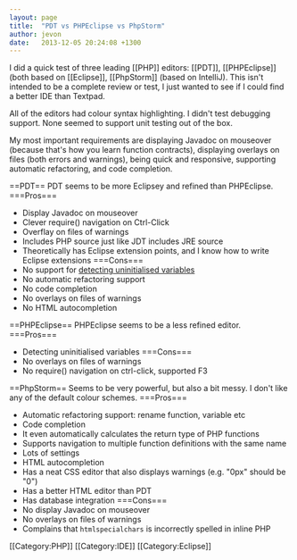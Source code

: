 ```yaml
---
layout: page
title:  "PDT vs PHPEclipse vs PhpStorm"
author: jevon
date:   2013-12-05 20:24:08 +1300
---
```


I did a quick test of three leading [[PHP]] editors: [[PDT]], [[PHPEclipse]] (both based on [[Eclipse]], [[PhpStorm]] (based on IntelliJ). This isn't intended to be a complete review or test, I just wanted to see if I could find a better IDE than Textpad.

All of the editors had colour syntax highlighting. I didn't test debugging support. None seemed to support unit testing out of the box.

My most important requirements are displaying Javadoc on mouseover (because that's how you learn function contracts), displaying overlays on files (both errors and warnings), being quick and responsive, supporting automatic refactoring, and code completion.

==PDT==
PDT seems to be more Eclipsey and refined than PHPEclipse.
===Pros===
* Display Javadoc on mouseover
* Clever require() navigation on Ctrl-Click
* Overflay on files of warnings
* Includes PHP source just like JDT includes JRE source
* Theoretically has Eclipse extension points, and I know how to write Eclipse extensions
===Cons===
* No support for <a href="https://bugs.eclipse.org/bugs/show_bug.cgi?id=162771">detecting uninitialised variables</a>
* No automatic refactoring support
* No code completion
* No overlays on files of warnings
* No HTML autocompletion

==PHPEclipse==
PHPEclipse seems to be a less refined editor.
===Pros===
* Detecting uninitialised variables
===Cons===
* No overlays on files of warnings
* No require() navigation on ctrl-click, supported F3

==PhpStorm==
Seems to be very powerful, but also a bit messy. I don't like any of the default colour schemes.
===Pros===
* Automatic refactoring support: rename function, variable etc
* Code completion
* It even automatically calculates the return type of PHP functions
* Supports navigation to multiple function definitions with the same name
* Lots of settings
* HTML autocompletion
* Has a neat CSS editor that also displays warnings (e.g. "0px" should be "0")
* Has a better HTML editor than PDT
* Has database integration
===Cons===
* No display Javadoc on mouseover
* No overlays on files of warnings
* Complains that `htmlspecialchars` is incorrectly spelled in inline PHP

[[Category:PHP]]
[[Category:IDE]]
[[Category:Eclipse]]